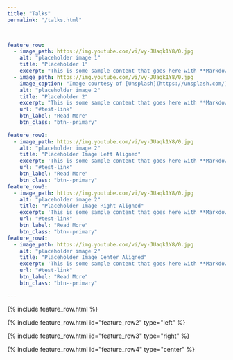```yaml
---
title: "Talks"
permalink: "/talks.html"


  
feature_row:
  - image_path: https://img.youtube.com/vi/vy-JUaqk1Y8/0.jpg
    alt: "placeholder image 1"
    title: "Placeholder 1"
    excerpt: "This is some sample content that goes here with **Markdown** formatting."
  - image_path: https://img.youtube.com/vi/vy-JUaqk1Y8/0.jpg
    image_caption: "Image courtesy of [Unsplash](https://unsplash.com/)"
    alt: "placeholder image 2"
    title: "Placeholder 2"
    excerpt: "This is some sample content that goes here with **Markdown** formatting."
    url: "#test-link"
    btn_label: "Read More"
    btn_class: "btn--primary"
  
feature_row2:
  - image_path: https://img.youtube.com/vi/vy-JUaqk1Y8/0.jpg
    alt: "placeholder image 2"
    title: "Placeholder Image Left Aligned"
    excerpt: 'This is some sample content that goes here with **Markdown** formatting. Left aligned with `type="left"`'
    url: "#test-link"
    btn_label: "Read More"
    btn_class: "btn--primary"
feature_row3:
  - image_path: https://img.youtube.com/vi/vy-JUaqk1Y8/0.jpg
    alt: "placeholder image 2"
    title: "Placeholder Image Right Aligned"
    excerpt: 'This is some sample content that goes here with **Markdown** formatting. Right aligned with `type="right"`'
    url: "#test-link"
    btn_label: "Read More"
    btn_class: "btn--primary"
feature_row4:
  - image_path: https://img.youtube.com/vi/vy-JUaqk1Y8/0.jpg
    alt: "placeholder image 2"
    title: "Placeholder Image Center Aligned"
    excerpt: 'This is some sample content that goes here with **Markdown** formatting. Centered with `type="center"`'
    url: "#test-link"
    btn_label: "Read More"
    btn_class: "btn--primary"

---
```



<div align="center" style="margin: 1em 0;">
        <ins class="adsbygoogle"
             style="display:block; border-bottom: initial;"
             data-ad-client="ca-pub-7328585512091257"
             data-ad-slot="3049671934"
             data-ad-format="auto"
             data-full-width-responsive="true"></ins>
      </div>

{% include feature_row.html %}

{% include feature_row.html id="feature_row2" type="left" %}

{% include feature_row.html id="feature_row3" type="right" %}

{% include feature_row.html id="feature_row4" type="center" %}
